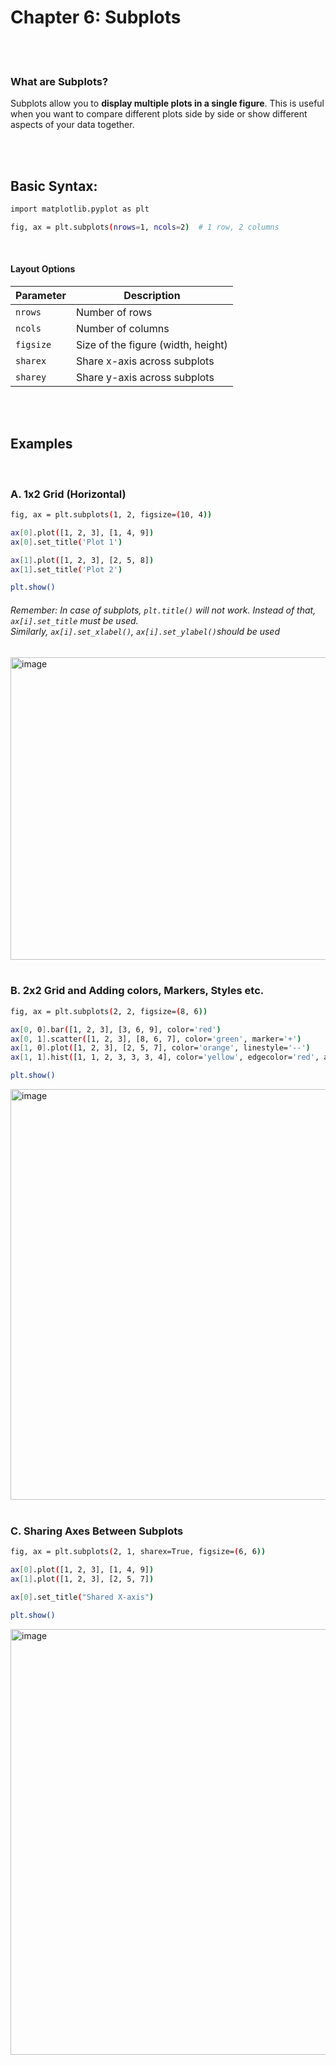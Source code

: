 #
# Chapter 6: Subplots 

<br>
<br>

### What are Subplots?
Subplots allow you to **display multiple plots in a single figure**. This is useful when you want to compare different plots side by side or show different aspects of your data together.

<br>
<br>

## Basic Syntax:
```bash
import matplotlib.pyplot as plt

fig, ax = plt.subplots(nrows=1, ncols=2)  # 1 row, 2 columns
```

<br>

#### Layout Options
| Parameter | Description                        |
| --------- | ---------------------------------- |
| `nrows`   | Number of rows                     |
| `ncols`   | Number of columns                  |
| `figsize` | Size of the figure (width, height) |
| `sharex`  | Share x-axis across subplots       |
| `sharey`  | Share y-axis across subplots       |

<br>
<br>

## Examples

<br>

### A. 1x2 Grid (Horizontal)
```bash
fig, ax = plt.subplots(1, 2, figsize=(10, 4))

ax[0].plot([1, 2, 3], [1, 4, 9])
ax[0].set_title('Plot 1')

ax[1].plot([1, 2, 3], [2, 5, 8])
ax[1].set_title('Plot 2')

plt.show()
```
###### Remember: In case of subplots, `plt.title()` will not work. Instead of that, `ax[i].set_title` must be used. <br> Similarly, `ax[i].set_xlabel()`, `ax[i].set_ylabel()`should be used
<img width="1458" height="484" alt="image" src="https://github.com/user-attachments/assets/dd909c0a-11c8-4b06-a29a-3f6075319904" />


<br>
<br>


### B. 2x2 Grid and Adding colors, Markers, Styles etc.
```bash
fig, ax = plt.subplots(2, 2, figsize=(8, 6))

ax[0, 0].bar([1, 2, 3], [3, 6, 9], color='red')
ax[0, 1].scatter([1, 2, 3], [8, 6, 7], color='green', marker='+')
ax[1, 0].plot([1, 2, 3], [2, 5, 7], color='orange', linestyle='--')
ax[1, 1].hist([1, 1, 2, 3, 3, 3, 4], color='yellow', edgecolor='red', alpha=0.5)

plt.show()
```
<img width="1457" height="657" alt="image" src="https://github.com/user-attachments/assets/f62118e8-c419-4ba2-a575-723cabb02dc5" />


<br>
<br>


### C. Sharing Axes Between Subplots
```bash
fig, ax = plt.subplots(2, 1, sharex=True, figsize=(6, 6))

ax[0].plot([1, 2, 3], [1, 4, 9])
ax[1].plot([1, 2, 3], [2, 5, 7])

ax[0].set_title("Shared X-axis")

plt.show()
```
<img width="1456" height="681" alt="image" src="https://github.com/user-attachments/assets/adbfe38c-1d29-48a7-b6a3-51059af55307" />


